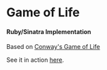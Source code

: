 # Game of Life

#### Ruby/Sinatra Implementation

Based on [Conway's Game of Life](http://en.wikipedia.org/wiki/Conway's_Game_of_Life)

See it in action [here](http://game-of-life-ruby.herokuapp.com/).